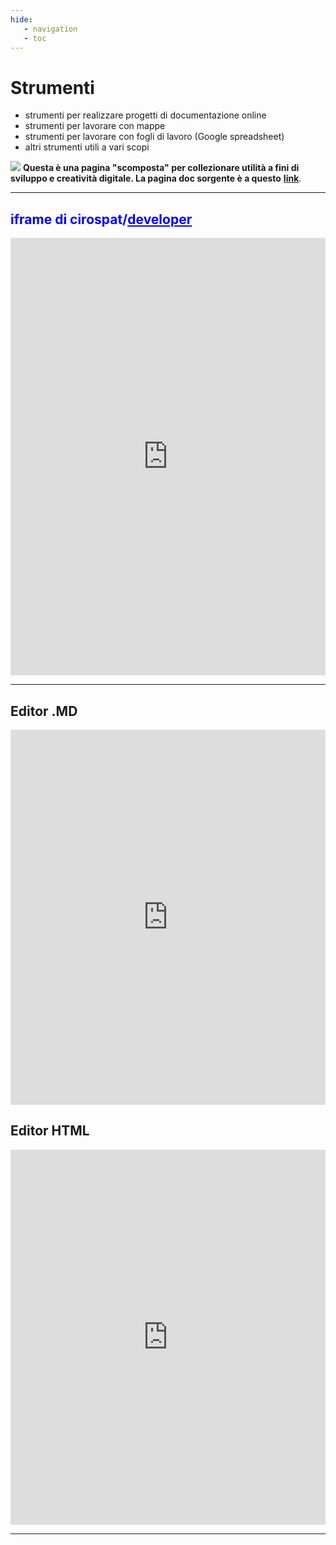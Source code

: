 ```yaml
---
hide:
   - navigation
   - toc
---
```


# Strumenti 
- strumenti per realizzare progetti di documentazione online 
- strumenti per lavorare con mappe
- strumenti per lavorare con fogli di lavoro (Google spreadsheet)
- altri strumenti utili a vari scopi

![](https://raw.githubusercontent.com/cirospat/newproject/master/docs/img/sviluppo.png) **Questa è una pagina "scomposta" per collezionare utilità a fini di sviluppo e creatività digitale. La pagina doc sorgente è a questo** [**link**](https://docs.google.com/document/d/1UBNgDirj7I4cCSZSSLqbygu3U4SM8IoeW0M22HcOBPI).

---

<h2><span style="color: #0000ff;">iframe di cirospat/<a href="https://cirospat.readthedocs.io/it/latest/developer.html" target="_blank" rel="noopener" style="color: #0000ff;"><strong>developer</strong></a></span></h2> 
<iframe width="100%" height="700px" frameBorder="0" src="https://cirospat.readthedocs.io/it/latest/developer.html"></iframe>

---

## Editor .MD
<iframe width="100%" height="600px" frameBorder="0" src="https://hackmd.io/PBnbzEiKSTicBWTdzUACCw?both"></iframe>


## Editor HTML
<iframe width="100%" height="600px" frameBorder="0" src="https://html5-editor.net/"></iframe>

---



